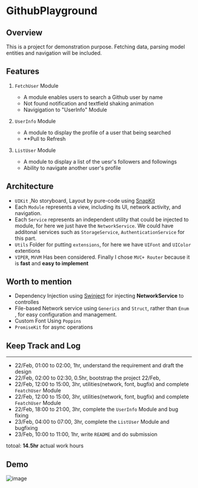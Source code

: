 #  GithubPlayground

## Overview

This is a project for demonstration purpose. Fetching data, parsing model entities and navigation will be included.

## Features

1. `FetchUser` Module
    - A module enables users to search a Github user by name
    - Not found notification and textfield shaking animation 
    - Navigigation to "UserInfo" Module

2. `UserInfo` Module
    - A module to display the profile of a user that being searched
    - **Pull to Refresh 
    
3. `ListUser` Module
    - A module to display a list of the uesr's followers and followings
    - Ability to navigate another user's profile

## Architecture
- `UIKit` ,No storyboard, Layout by pure-code using [SnapKit](https://github.com/SnapKit/SnapKit)
- Each `Module` represents a view, including its UI, network activity, and navigation.
- Each `Service` represents an independent utility that could be injected to module, for here we just have the `NetworkService`. We could have additonal services such as `StorageService`, `AuthenticationService` for this part.
- `Utils` Folder for putting `extensions`, for here we have `UIFont` and `UIColor` extentions
- `VIPER`, `MVVM` Has been considered. Finally I chose `MVC+ Router` because it is **fast** and **easy to implement** 

##  Worth to mention
- Dependency Injection using [Swinject](https://github.com/Swinject/Swinject) for injecting **NetworkService** to controlles
- File-based Network service using `Generics` and `Struct`, rather than `Enum` , for easy configuration and management. 
- Custom Font Using `Poppins`
- `PromiseKit` for async operations

## Keep Track and Log 
---
- 22/Feb, 01:00 to 02:00, 1hr, understand the requirement and draft the design
- 22/Feb, 02:00 to 02:30, 0.5hr, bootstrap the project
22/Feb, 
- 22/Feb, 12:00 to 15:00, 3hr, utilities(network, font, bugfix) and complete `FeatchUser` Module
- 22/Feb, 12:00 to 15:00, 3hr, utilities(network, font, bugfix) and complete `FeatchUser` Module
- 22/Feb, 18:00 to 21:00, 3hr, complete the `UserInfo` Module and bug fixing
- 23/Feb, 04:00 to 07:00, 3hr, complete the `ListUser` Module and bugfixing 
- 23/Feb, 10:00 to 11:00, 1hr, write `README` and do submission


totoal: **14.5hr** actual work hours

## Demo

![image](ios-github-playground.gif)